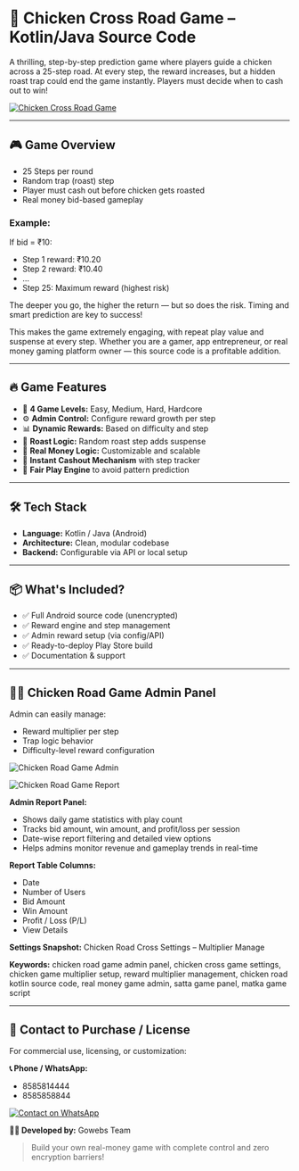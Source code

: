 # 🐔 Chicken Cross Road Game – Kotlin/Java Source Code

A thrilling, step-by-step prediction game where players guide a chicken across a 25-step road. At every step, the reward increases, but a hidden roast trap could end the game instantly. Players must decide when to cash out to win!

[![Chicken Cross Road Game](https://www.dpboss.solutions/images/chicken-road-source-code.png)](https://www.dpboss.solutions/blog/information/chicken-cross-road-game-source-code-buy-launch-your-own.html)

---

## 🎮 Game Overview
- 25 Steps per round
- Random trap (roast) step
- Player must cash out before chicken gets roasted
- Real money bid-based gameplay

### Example:
If bid = ₹10:
- Step 1 reward: ₹10.20
- Step 2 reward: ₹10.40
- ...
- Step 25: Maximum reward (highest risk)

The deeper you go, the higher the return — but so does the risk. Timing and smart prediction are key to success!

This makes the game extremely engaging, with repeat play value and suspense at every step. Whether you are a gamer, app entrepreneur, or real money gaming platform owner — this source code is a profitable addition.

---

## 🔥 Game Features
- 🧠 **4 Game Levels:** Easy, Medium, Hard, Hardcore
- ⚙️ **Admin Control:** Configure reward growth per step
- 📊 **Dynamic Rewards:** Based on difficulty and step
- 🚫 **Roast Logic:** Random roast step adds suspense
- 💼 **Real Money Logic:** Customizable and scalable
- 🎯 **Instant Cashout Mechanism** with step tracker
- 🔐 **Fair Play Engine** to avoid pattern prediction

---

## 🛠 Tech Stack
- **Language:** Kotlin / Java (Android)
- **Architecture:** Clean, modular codebase
- **Backend:** Configurable via API or local setup

---

## 📦 What's Included?
- ✅ Full Android source code (unencrypted)
- ✅ Reward engine and step management
- ✅ Admin reward setup (via config/API)
- ✅ Ready-to-deploy Play Store build
- ✅ Documentation & support

---

## 🧑‍💼 Chicken Road Game Admin Panel
Admin can easily manage:
- Reward multiplier per step
- Trap logic behavior
- Difficulty-level reward configuration

![Chicken Road Game Admin](https://www.dpboss.solutions/images/chicken-road-game-admin.png)

![Chicken Road Game Report](https://www.dpboss.solutions/images/chicken-road-game-report.png)

**Admin Report Panel:**
- Shows daily game statistics with play count
- Tracks bid amount, win amount, and profit/loss per session
- Date-wise report filtering and detailed view options
- Helps admins monitor revenue and gameplay trends in real-time

**Report Table Columns:**
- Date
- Number of Users
- Bid Amount
- Win Amount
- Profit / Loss (P/L)
- View Details

**Settings Snapshot:** Chicken Road Cross Settings – Multiplier Manage

**Keywords:** chicken road game admin panel, chicken cross game settings, chicken game multiplier setup, reward multiplier management, chicken road kotlin source code, real money game admin, satta game panel, matka game script

---

## 📲 Contact to Purchase / License
For commercial use, licensing, or customization:

**📞 Phone / WhatsApp:**
- 8585814444
- 8585858844

[![Contact on WhatsApp](https://www.dpboss.solutions/images/chicekn-road-game-develop.png)](https://wa.me/918585858844)

**👨‍💻 Developed by:** Gowebs Team

> Build your own real-money game with complete control and zero encryption barriers!